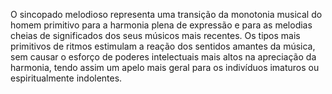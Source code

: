 ﻿O sincopado melodioso representa uma transição da monotonia musical do homem primitivo para a harmonia plena de expressão e para as melodias cheias de significados dos seus músicos mais recentes. Os tipos mais primitivos de ritmos estimulam a reação dos sentidos amantes da música, sem causar o esforço de poderes intelectuais mais altos na apreciação da harmonia, tendo assim um apelo mais geral para os indivíduos imaturos ou espiritualmente indolentes.